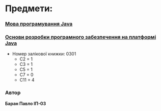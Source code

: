 # Предмети:

### [Мова програмування Java](./java-lang/)

### [Основи розробки програмного забезпечення на платформі Java](./java-fundamentals/)

+ Номер залікової книжки: 0301
  - С2 = 1
  - С3 = 1
  - С5 = 1
  - С7 = 0
  - C11 = 4

### Автор
**Баран Павло ІП-03**